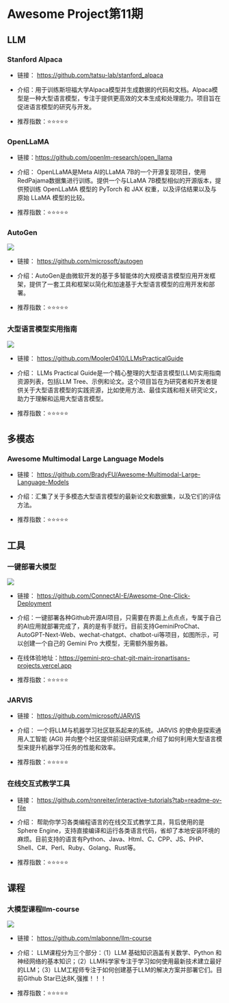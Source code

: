 # Awesome Project第11期

## LLM

### Stanford Alpaca

- 链接： https://github.com/tatsu-lab/stanford_alpaca
  
- 介绍：​​​ 用于训练斯坦福大学Alpaca模型并生成数据的代码和文档。Alpaca模型是一种大型语言模型，专注于提供更高效的文本生成和处理能力。项目旨在促进语言模型的研究与开发。

- 推荐指数：⭐️⭐️⭐️⭐️⭐️

### OpenLLaMA

- 链接：https://github.com/openlm-research/open_llama
  
- 介绍：​​​ OpenLLaMA是Meta AI的LLaMA 7B的一个开源复现项目，使用RedPajama数据集进行训练。提供一个与LLaMA 7B模型相似的开源版本，提供预训练 OpenLLaMA 模型的 PyTorch 和 JAX 权重，以及评估结果以及与原始 LLaMA 模型的比较。

- 推荐指数：⭐️⭐️⭐️⭐️⭐️

### AutoGen

![](images/20240101-20240106/autogen_agentchat.png)

- 链接： https://github.com/microsoft/autogen
  
- 介绍：​​​ AutoGen是由微软开发的基于多智能体的大规模语言模型应用开发框架，提供了一套工具和框架以简化和加速基于大型语言模型的应用开发和部署。

- 推荐指数：⭐️⭐️⭐️⭐️⭐️

### 大型语言模型实用指南

![](images/20240101-20240106/tree.jpg)

- 链接： https://github.com/Mooler0410/LLMsPracticalGuide
  
- 介绍：​​​ LLMs Practical Guide是一个精心整理的大型语言模型(LLM)实用指南资源列表，包括LLM Tree、示例和论文。这个项目旨在为研究者和开发者提供关于大型语言模型的实践资源，比如使用方法、最佳实践和相关研究论文，助力于理解和运用大型语言模型。

- 推荐指数：⭐️⭐️⭐️⭐️⭐️


## 多模态

### Awesome Multimodal Large Language Models

- 链接： https://github.com/BradyFU/Awesome-Multimodal-Large-Language-Models
  
- 介绍：​​​ 汇集了关于多模态大型语言模型的最新论文和数据集，以及它们的评估方法。

- 推荐指数：⭐️⭐️⭐️⭐️⭐️


## 工具

### 一键部署大模型

![](images/20240101-20240106/gemini.png)

- 链接： https://github.com/ConnectAI-E/Awesome-One-Click-Deployment
  
- 介绍：​​​ 一键部署各种Github开源AI项目，只需要在界面上点点点，专属于自己的AI应用就部署完成了，真的是有手就行。目前支持GeminiProChat、AutoGPT-Next-Web、wechat-chatgpt、chatbot-ui等项目，如图所示，可以创建一个自己的 Gemini Pro 大模型，无需额外服务器。

- 在线体验地址：https://gemini-pro-chat-git-main-ironartisans-projects.vercel.app

- 推荐指数：⭐️⭐️⭐️⭐️⭐️

### JARVIS

- 链接： https://github.com/microsoft/JARVIS
  
- 介绍：​​​ 一个将LLM与机器学习社区联系起来的系统。JARVIS 的使命是探索通用人工智能 (AGI) 并向整个社区提供前沿研究成果,介绍了如何利用大型语言模型来提升机器学习任务的性能和效率。

- 推荐指数：⭐️⭐️⭐️⭐️⭐️


### 在线交互式教学工具


- 链接： https://github.com/ronreiter/interactive-tutorials?tab=readme-ov-file
  
- 介绍：​​​ 帮助你学习各类编程语言的在线交互式教学工具，背后使用的是 Sphere Engine，支持直接编译和运行各类语言代码，省却了本地安装环境的麻烦。目前支持的语言有Python、Java、Html、C、CPP、JS、PHP、Shell、C#、Perl、Ruby、Golang、Rust等。

- 推荐指数：⭐️⭐️⭐️⭐️⭐️


## 课程

### 大模型课程llm-course

![](images/20240101-20240106/roadmap_fundamentals.png)

- 链接： https://github.com/mlabonne/llm-course
  
- 介绍：​​​ LLM课程分为三个部分：（1）LLM 基础知识涵盖有关数学、Python 和神经网络的基本知识；（2）LLM科学家专注于学习如何使用最新技术建立最好的LLM；（3）LLM工程师专注于如何创建基于LLM的解决方案并部署它们。目前Github Star已达8K,强推！！！

- 推荐指数：⭐️⭐️⭐️⭐️⭐️



